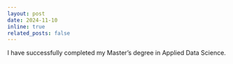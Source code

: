 ```yaml
---
layout: post
date: 2024-11-10
inline: true
related_posts: false
---
```


I have successfully completed my Master’s degree in Applied Data Science.

